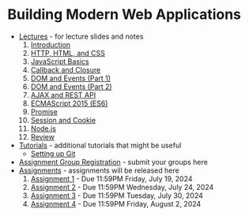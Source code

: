 # Building Modern Web Applications

* [Lectures](./lectures) - for lecture slides and notes
    1. [Introduction](./lectures/lecture0.pdf)
    2. [HTTP, HTML, and CSS](./lectures/lecture1.pdf)
    3. [JavaScript Basics](./lectures/lecture2.pdf)
    4. [Callback and Closure](./lectures/lecture3.pdf)
    5. [DOM and Events (Part 1)](./lectures/lecture4.pdf)
    6. [DOM and Events (Part 2)](./lectures/lecture5.pdf)
    7. [AJAX and REST API](./lectures/)
    8. [ECMAScript 2015 (ES6)](./lectures/)
    9. [Promise](./lectures/)
    10. [Session and Cookie](./lectures/)
    11. [Node.js](./lectures/)
    12. [Review](./lectures/)
* [Tutorials](./tutorials) - additional tutorials that might be useful
    * [Setting up Git](./tutorials/git-setup.md)
* [Assignment Group Registration](https://forms.gle/89FST5ZZXqrcUZHfA) - submit your groups here
* [Assignments](./assignments) - assignments will be released here
    1. [Assignment 1](./assignments/assignment-1) - Due 11:59PM Friday, July 19, 2024
    2. [Assignment 2](./assignments/assignment-2) - Due 11:59PM Wednesday, July 24, 2024
    3. [Assignment 3](./assignments/) - Due 11:59PM Tuesday, July 30, 2024
    4. [Assignment 4](./assignments/) - Due 11:59PM Friday, August 2, 2024
